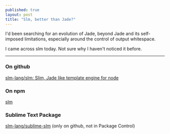 ```yaml
---
published: true
layout: post
title: "Slm, better than Jade?"
---
```



I'd been searching for an evolution of Jade, beyond Jade and its self-imposed limitations, especially around the control of output whitespace.

I came across slm today. Not sure why I haven't noticed it before.

---

### On github

[slm-lang/slm: Slim, Jade like template engine for node](https://github.com/slm-lang/slm)


### On npm

[slm](https://www.npmjs.com/package/slm)


### Sublime Text Package

[slm-lang/sublime-slm](https://github.com/slm-lang/sublime-slm)
(only on github, not in Package Control)


